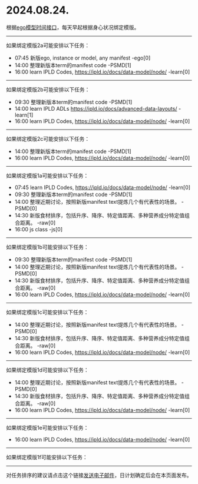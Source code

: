 # 2024.08.24.

根据[ego模型时间接口](https://gitee.com/hyg/blog/blob/master/timeflow.md)，每天早起根据身心状况绑定模版。

---
如果绑定模版2a可能安排以下任务：

- 07:45	新版ego, instance or model, any manifest -ego[0]
- 14:00	整理新版本term的manifest code -PSMD[1]
- 16:00	learn IPLD Codes, https://ipld.io/docs/data-model/node/ -learn[0]

---
如果绑定模版2b可能安排以下任务：

- 09:30	整理新版本term的manifest code -PSMD[1]
- 14:00	learn IPLD ADLs https://ipld.io/docs/advanced-data-layouts/ -learn[1]
- 16:00	learn IPLD Codes, https://ipld.io/docs/data-model/node/ -learn[0]

---
如果绑定模版2c可能安排以下任务：

- 14:00	整理新版本term的manifest code -PSMD[1]
- 16:00	learn IPLD Codes, https://ipld.io/docs/data-model/node/ -learn[0]

---
如果绑定模版1a可能安排以下任务：

- 07:45	learn IPLD Codes, https://ipld.io/docs/data-model/node/ -learn[0]
- 09:30	整理新版本term的manifest code -PSMD[1]
- 14:00	整理近期讨论，按照新版manifest text提炼几个有代表性的场景。 -PSMD[0]
- 14:30	新版食材排序，包括升序、降序、特定值距离、多种营养成分特定值组合距离。 -raw[0]
- 16:00	js class -js[0]

---
如果绑定模版1b可能安排以下任务：

- 09:30	整理新版本term的manifest code -PSMD[1]
- 14:00	整理近期讨论，按照新版manifest text提炼几个有代表性的场景。 -PSMD[0]
- 14:30	新版食材排序，包括升序、降序、特定值距离、多种营养成分特定值组合距离。 -raw[0]
- 16:00	learn IPLD Codes, https://ipld.io/docs/data-model/node/ -learn[0]

---
如果绑定模版1c可能安排以下任务：

- 14:00	整理近期讨论，按照新版manifest text提炼几个有代表性的场景。 -PSMD[0]
- 14:30	新版食材排序，包括升序、降序、特定值距离、多种营养成分特定值组合距离。 -raw[0]
- 16:00	learn IPLD Codes, https://ipld.io/docs/data-model/node/ -learn[0]

---
如果绑定模版1d可能安排以下任务：

- 14:00	整理近期讨论，按照新版manifest text提炼几个有代表性的场景。 -PSMD[0]
- 14:30	新版食材排序，包括升序、降序、特定值距离、多种营养成分特定值组合距离。 -raw[0]
- 16:00	learn IPLD Codes, https://ipld.io/docs/data-model/node/ -learn[0]

---
如果绑定模版1e可能安排以下任务：

- 16:00	learn IPLD Codes, https://ipld.io/docs/data-model/node/ -learn[0]

---
如果绑定模版1f可能安排以下任务：


---
对任务排序的建议请点击这个链接<a href="mailto:huangyg@mars22.com?subject=关于2024.08.24.任务排序的建议&body=date: 2024.08.24.%0D%0Afile: ../../blog/release/time/d.20240824.md%0D%0A---请勿修改邮件主题及以上内容---%0D%0A">发送电子邮件</a>，日计划确定后会在本页面发布。